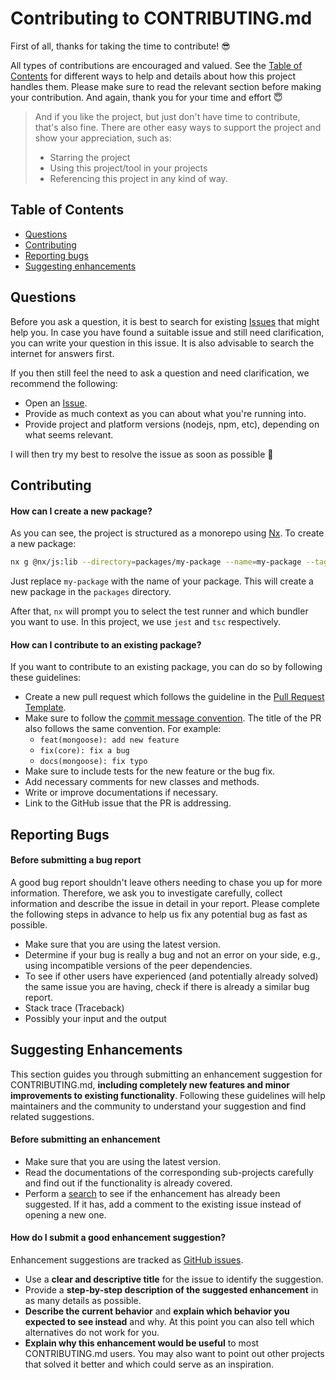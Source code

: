 # Contributing to CONTRIBUTING.md

First of all, thanks for taking the time to contribute! 😎

All types of contributions are encouraged and valued. See the [Table of Contents](#table-of-contents) for different
ways to help and details about how this project handles them. Please make sure to read the relevant section before
making your contribution. And again, thank you for your time and effort 😇

> And if you like the project, but just don't have time to contribute, that's also fine. There are other easy ways to
> support the project and show your appreciation, such as:
>
> - Starring the project
> - Using this project/tool in your projects
> - Referencing this project in any kind of way.

## Table of Contents

- [Questions](#questions)
- [Contributing](#contributing)
- [Reporting bugs](#reporting-bugs)
- [Suggesting enhancements](#suggesting-enhancements)

## Questions

Before you ask a question, it is best to search for existing [Issues](/issues) that might help you. In case you have found a suitable issue and still need clarification, you can write your question in this issue. It is also advisable to search the internet for answers first.

If you then still feel the need to ask a question and need clarification, we recommend the following:

- Open an [Issue](/issues/new).
- Provide as much context as you can about what you're running into.
- Provide project and platform versions (nodejs, npm, etc), depending on what seems relevant.

I will then try my best to resolve the issue as soon as possible 🤙

## Contributing

#### How can I create a new package?

As you can see, the project is structured as a monorepo using [Nx](https://nx.dev/). To create a new package:

```bash
nx g @nx/js:lib --directory=packages/my-package --name=my-package --tags=scope:@mocking-bird --importPath=@mocking-bird
```

Just replace `my-package` with the name of your package. This will create a new package in the `packages` directory.

After that, `nx` will prompt you to select the test runner and which bundler you want to use. In this project, we
use `jest` and `tsc` respectively.

#### How can I contribute to an existing package?

If you want to contribute to an existing package, you can do so by following these guidelines:

- Create a new pull request which follows the guideline in the [Pull Request Template](/.github/PULL_REQUEST_TEMPLATE.md).
- Make sure to follow the [commit message convention](https://www.conventionalcommits.org/en/v1.0.0/). The title of
  the PR also follows the same convention. For example:
  - `feat(mongoose): add new feature`
  - `fix(core): fix a bug`
  - `docs(mongoose): fix typo`
- Make sure to include tests for the new feature or the bug fix.
- Add necessary comments for new classes and methods.
- Write or improve documentations if necessary.
- Link to the GitHub issue that the PR is addressing.

## Reporting Bugs

#### Before submitting a bug report

A good bug report shouldn't leave others needing to chase you up for more information. Therefore, we ask you to investigate carefully, collect information and describe the issue in detail in your report. Please complete the following steps in advance to help us fix any potential bug as fast as possible.

- Make sure that you are using the latest version.
- Determine if your bug is really a bug and not an error on your side, e.g., using incompatible versions of the peer
  dependencies.
- To see if other users have experienced (and potentially already solved) the same issue you are having, check if
  there is already a similar bug report.
- Stack trace (Traceback)
- Possibly your input and the output

## Suggesting Enhancements

This section guides you through submitting an enhancement suggestion for CONTRIBUTING.md,
**including completely new features and minor improvements to existing functionality**.
Following these guidelines will help maintainers and the community to understand your suggestion and find related
suggestions.

#### Before submitting an enhancement

- Make sure that you are using the latest version.
- Read the documentations of the corresponding sub-projects carefully and find out if the functionality is already
  covered.
- Perform a [search](/issues) to see if the enhancement has already been suggested. If it has, add a comment to the existing issue instead of opening a new one.

#### How do I submit a good enhancement suggestion?

Enhancement suggestions are tracked as [GitHub issues](/issues).

- Use a **clear and descriptive title** for the issue to identify the suggestion.
- Provide a **step-by-step description of the suggested enhancement** in as many details as possible.
- **Describe the current behavior** and **explain which behavior you expected to see instead** and why. At this point you can also tell which alternatives do not work for you.
- **Explain why this enhancement would be useful** to most CONTRIBUTING.md users. You may also want to point out
  other projects that solved it better and which could serve as an inspiration.
